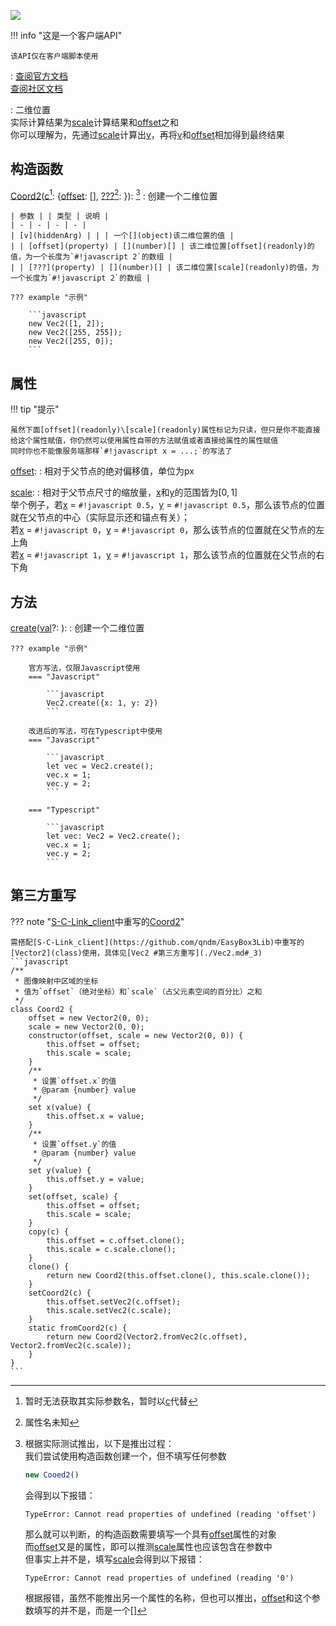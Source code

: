 <a href="https://github.com/qndm"><img src="https://img.shields.io/badge/%E8%B4%A1%E7%8C%AE%E8%80%85-qndm-blue"></img></a>

!!! info "这是一个客户端API"

    该API仅在客户端脚本使用

:   [查阅官方文档](https://box3.yuque.com/staff-khn556/wupvz3/rf3tysnafai37hyg)  
    [查阅社区文档](https://www.yuque.com/box3lab/api/fa0dxkfxscs74k44)

:   二维位置  
    实际计算结果为[scale](readonly)计算结果和[offset](readonly)之和  
    你可以理解为，先通过[scale](readonly)计算出[v](variable)，再将[v](variable)和[offset](readonly)相加得到最终结果

## 构造函数
[Coord2](hiddenConstructor)([c](hiddenArg)[^2]: {[offset](property): [](number)[], [???](property)[^3]: [](Vec2)}): [](Coord2)[^1]
:   创建一个二维位置

    | 参数 | | 类型 | 说明 |
    | - | - | - | - |
    | [v](hiddenArg) | | | 一个[](object)该二维位置的值 |
    | | [offset](property) | [](number)[] | 该二维位置[offset](readonly)的值，为一个长度为`#!javascript 2`的数组 |
    | | [???](property) | [](number)[] | 该二维位置[scale](readonly)的值，为一个长度为`#!javascript 2`的数组 |

    ??? example "示例"

        ```javascript
        new Vec2([1, 2]);
        new Vec2([255, 255]);
        new Vec2([255, 0]);
        ```

## 属性
!!! tip "提示"

    虽然下面[offset](readonly)\[scale](readonly)属性标记为只读，但只是你不能直接给这个属性赋值，你仍然可以使用属性自带的方法赋值或者直接给属性的属性赋值  
    同时你也不能像服务端那样`#!javascript x = ...;`的写法了

[offset](readonly): [](Vec2)
:   相对于父节点的绝对偏移值，单位为px

[scale](readonly): [](Vec2)
:   相对于父节点尺寸的缩放量，[x](accessor)和[y](accessor)的范围皆为$[0, 1]$  
    举个例子，若[x](accessor) = `#!javascript 0.5`，[y](accessor) = `#!javascript 0.5`，那么该节点的位置就在父节点的中心（实际显示还和锚点有关）；  
    若[x](accessor) = `#!javascript 0`，[y](accessor) = `#!javascript 0`，那么该节点的位置就在父节点的左上角  
    若[x](accessor) = `#!javascript 1`，[y](accessor) = `#!javascript 1`，那么该节点的位置就在父节点的右下角

## 方法
[create](staticMethod)([val](arg)?: [](Coord2)): [](Coord2)
:   创建一个二维位置

    ??? example "示例"

        官方写法，仅限Javascript使用
        === "Javascript"

            ```javascript
            Vec2.create({x: 1, y: 2})
            ```

        改进后的写法，可在Typescript中使用
        === "Javascript"

            ```javascript
            let vec = Vec2.create();
            vec.x = 1;
            vec.y = 2;
            ```

        === "Typescript"

            ```javascript
            let vec: Vec2 = Vec2.create();
            vec.x = 1;
            vec.y = 2;
            ```

## 第三方重写
??? note "[S-C-Link_client](https://github.com/qndm/EasyBox3Lib)中重写的[Coord2](class)"

    需搭配[S-C-Link_client](https://github.com/qndm/EasyBox3Lib)中重写的[Vector2](class)使用，具体见[Vec2 #第三方重写](./Vec2.md#_3)
    ```javascript
    /**
     * 图像映射中区域的坐标  
     * 值为`offset`（绝对坐标）和`scale`（占父元素空间的百分比）之和
     */
    class Coord2 {
        offset = new Vector2(0, 0);
        scale = new Vector2(0, 0);
        constructor(offset, scale = new Vector2(0, 0)) {
            this.offset = offset;
            this.scale = scale;
        }
        /**
         * 设置`offset.x`的值
         * @param {number} value
         */
        set x(value) {
            this.offset.x = value;
        }
        /**
         * 设置`offset.y`的值
         * @param {number} value
         */
        set y(value) {
            this.offset.y = value;
        }
        set(offset, scale) {
            this.offset = offset;
            this.scale = scale;
        }
        copy(c) {
            this.offset = c.offset.clone();
            this.scale = c.scale.clone();
        }
        clone() {
            return new Coord2(this.offset.clone(), this.scale.clone());
        }
        setCoord2(c) {
            this.offset.setVec2(c.offset);
            this.scale.setVec2(c.scale);
        }
        static fromCoord2(c) {
            return new Coord2(Vector2.fromVec2(c.offset), Vector2.fromVec2(c.scale));
        }
    }
    ```

[^1]: 根据实际测试推出，以下是推出过程：  
    我们尝试使用构造函数创建一个[](Coord2)，但不填写任何参数

    ```javascript
    new Cooed2()
    ```
    会得到以下报错：
    ```
    TypeError: Cannot read properties of undefined (reading 'offset')
    ```
    那么就可以判断，[](Coord2)的构造函数需要填写一个具有[offset](property)属性的对象  
    而[offset](readonly)又是[](Coord2)的属性，即可以推测[scale](property)属性也应该包含在参数中  
    但事实上并不是，填写[scale](property)会得到以下报错：
    ```
    TypeError: Cannot read properties of undefined (reading '0')
    ```
    根据报错，虽然不能推出另一个属性的名称，但也可以推出，[offset](property)和这个参数填写的并不是[](Vec2)，而是一个[](number)[]

[^2]: 暂时无法获取其实际参数名，暂时以[c](hiddenArg)代替
[^3]: 属性名未知